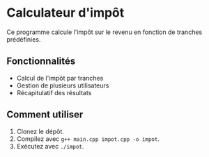 # Calculateur d'impôt

Ce programme calcule l'impôt sur le revenu en fonction de tranches prédéfinies.

## Fonctionnalités
- Calcul de l'impôt par tranches
- Gestion de plusieurs utilisateurs
- Récapitulatif des résultats

## Comment utiliser
1. Clonez le dépôt.
2. Compilez avec `g++ main.cpp impot.cpp -o impot`.
3. Exécutez avec `./impot`.
